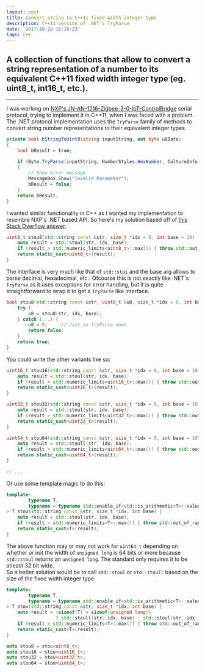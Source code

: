 ```yaml
---
layout: post
title: Convert string to C++11 fixed width integer type
description: C++11 version of .NET's TryParse
date: '2017-10-28 16:19:23'
tags: c++ 
---
```



## A collection of functions that allow to convert a string representation of a number to its equivalent C++11 fixed width integer type (eg. uint8_t, int16_t, etc.).

***

I was working on [NXP's JN-AN-1216-Zigbee-3-0-IoT-ControlBridge](https://www.nxp.com/products/wireless-connectivity/proprietary-ieee-802.15.4-based/zigbee/zigbee-3.0:ZIGBEE-3-0) serial protocol, trying to implement it in C++11, when I was faced with a problem. The .NET protocol implementation uses the `TryParse` family of methods to convert string number representations to their equivalent integer types.
```c#
private bool bStringToUint8(string inputString, out byte u8Data)
{
    bool bResult = true;

    if (Byte.TryParse(inputString, NumberStyles.HexNumber, CultureInfo.CurrentCulture, out u8Data) == false)
    {
        // Show error message
        MessageBox.Show("Invalid Parameter");
        bResult = false;
    }
    return bResult;
}
```

I wanted similar functionality in C++ as I wanted my implementation to resemble NXP's .NET based API.
So here's my solution based off of [this Stack Overflow answer](https://stackoverflow.com/a/8715855/3490458):
```c++
uint8_t stou8(std::string const &str, size_t *idx = 0, int base = 10) {
    auto result = std::stoul(str, idx, base);
    if (result > std::numeric_limits<uint8_t>::max()) { throw std::out_of_range("stou8"); }
    return static_cast<uint8_t>(result);
}
```

The interface is very much like that of `std::stoi` and the base arg allows to parse decimal, hexadecimal, etc..
Ofcourse this is not exactly like .NET's `TryParse` as it uses exceptions for error handling, but it is quite straightforward to wrap it to get a `TryParse` like interface.
```c++
bool stou8(std::string const &str, uint8_t &u8, size_t *idx = 0, int base = 10) {
    try {
        u8 = stou8(str, idx, base);
    } catch (...) {
    	u8 = 0;		// Just as TryParse does
        return false;
    }
    return true;
}
```

You could write the other variants like so:
```c++
uint16_t stou16(std::string const &str, size_t *idx = 0, int base = 10) {
    auto result = std::stoul(str, idx, base);
    if (result > std::numeric_limits<uint16_t>::max()) { throw std::out_of_range("stou16"); }
    return static_cast<uint16_t>(result);
}

uint32_t stou32(std::string const &str, size_t *idx = 0, int base = 10) {
    auto result = std::stoul(str, idx, base);
    if (result > std::numeric_limits<uint32_t>::max()) { throw std::out_of_range("stou32"); }
    return static_cast<uint32_t>(result);
}

uint64_t stou64(std::string const &str, size_t *idx = 0, int base = 10) {
    auto result = std::stoull(str, idx, base);
    if (result > std::numeric_limits<uint64_t>::max()) { throw std::out_of_range("stou64"); }
    return static_cast<uint64_t>(result);
}

// ...
```

Or use some template magic to do this:
```c++
template<
        typename T,
        typename = typename std::enable_if<std::is_arithmetic<T>::value, T>::type
> T stou(std::string const &str, size_t *idx, int base) {
    auto result = std::stoul(str, idx, base);
    if (result > std::numeric_limits<T>::max()) { throw std::out_of_range("stou"); }
    return static_cast<T>(result);
}
```

The above function may or may not work for `uint64_t` depending on whether or not the width of `unsigned long` is 64 bits or more because `std::stoul` returns an `unsigned long`. The standard only requires it to be atleast 32 bit wide.<br/>
So a better solution would be to call `std::stoul` or `std::stoull` based on the size of the fixed width integer type:
```c++
template<
        typename T,
        typename = typename std::enable_if<std::is_arithmetic<T>::value, T>::type
> T stou(std::string const &str, size_t *idx, int base) {
    auto result = (sizeof(T) > sizeof(unsigned long))
                  ? std::stoull(str, idx, base) : std::stoul(str, idx, base);
    if (result > std::numeric_limits<T>::max()) { throw std::out_of_range("stou"); }
    return static_cast<T>(result);
}

auto stou8 = stou<uint8_t>;
auto stou16 = stou<uint16_t>;
auto stou32 = stou<uint32_t>;
auto stou64 = stou<uint64_t>;
```

